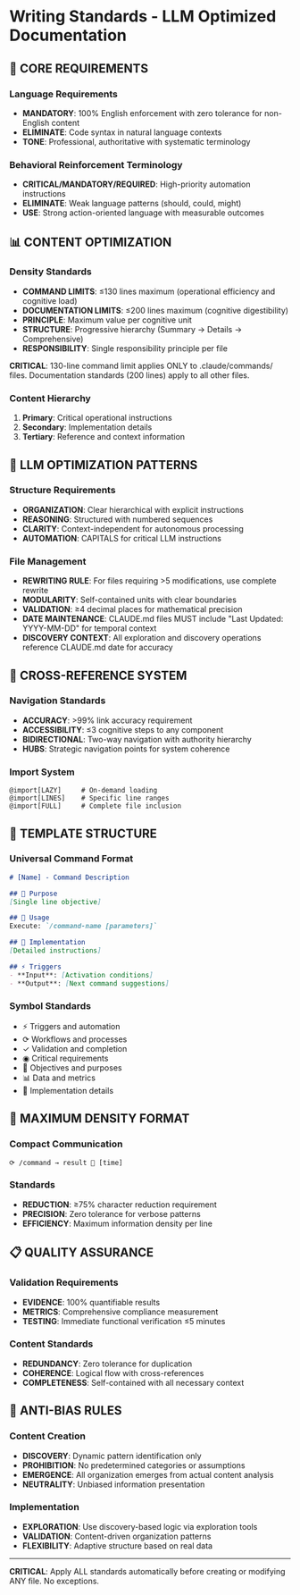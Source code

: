 # Writing Standards - LLM Optimized Documentation

## 🎯 CORE REQUIREMENTS

### Language Requirements
- **MANDATORY**: 100% English enforcement with zero tolerance for non-English content
- **ELIMINATE**: Code syntax in natural language contexts
- **TONE**: Professional, authoritative with systematic terminology

### Behavioral Reinforcement Terminology
- **CRITICAL/MANDATORY/REQUIRED**: High-priority automation instructions
- **ELIMINATE**: Weak language patterns (should, could, might)
- **USE**: Strong action-oriented language with measurable outcomes

## 📊 CONTENT OPTIMIZATION

### Density Standards
- **COMMAND LIMITS**: ≤130 lines maximum (operational efficiency and cognitive load)
- **DOCUMENTATION LIMITS**: ≤200 lines maximum (cognitive digestibility)
- **PRINCIPLE**: Maximum value per cognitive unit
- **STRUCTURE**: Progressive hierarchy (Summary → Details → Comprehensive)
- **RESPONSIBILITY**: Single responsibility principle per file

**CRITICAL**: 130-line command limit applies ONLY to .claude/commands/ files. Documentation standards (200 lines) apply to all other files.

### Content Hierarchy
1. **Primary**: Critical operational instructions
2. **Secondary**: Implementation details
3. **Tertiary**: Reference and context information

## 🔧 LLM OPTIMIZATION PATTERNS

### Structure Requirements
- **ORGANIZATION**: Clear hierarchical with explicit instructions
- **REASONING**: Structured with numbered sequences
- **CLARITY**: Context-independent for autonomous processing
- **AUTOMATION**: CAPITALS for critical LLM instructions

### File Management
- **REWRITING RULE**: For files requiring >5 modifications, use complete rewrite
- **MODULARITY**: Self-contained units with clear boundaries
- **VALIDATION**: ≥4 decimal places for mathematical precision
- **DATE MAINTENANCE**: CLAUDE.md files MUST include "Last Updated: YYYY-MM-DD" for temporal context
- **DISCOVERY CONTEXT**: All exploration and discovery operations reference CLAUDE.md date for accuracy

## 🔗 CROSS-REFERENCE SYSTEM

### Navigation Standards
- **ACCURACY**: >99% link accuracy requirement
- **ACCESSIBILITY**: ≤3 cognitive steps to any component
- **BIDIRECTIONAL**: Two-way navigation with authority hierarchy
- **HUBS**: Strategic navigation points for system coherence

### Import System
```
@import[LAZY]     # On-demand loading
@import[LINES]    # Specific line ranges
@import[FULL]     # Complete file inclusion
```

## 📝 TEMPLATE STRUCTURE

### Universal Command Format
```markdown
# [Name] - Command Description

## 🎯 Purpose
[Single line objective]

## 🚀 Usage
Execute: `/command-name [parameters]`

## 🔧 Implementation
[Detailed instructions]

## ⚡ Triggers
- **Input**: [Activation conditions]
- **Output**: [Next command suggestions]
```

### Symbol Standards
- ⚡ Triggers and automation
- ⟳ Workflows and processes
- ✓ Validation and completion
- ◉ Critical requirements
- 🎯 Objectives and purposes
- 📊 Data and metrics
- 🔧 Implementation details

## 🎯 MAXIMUM DENSITY FORMAT

### Compact Communication
```
⟳ /command → result 🎯 [time]
```

### Standards
- **REDUCTION**: ≥75% character reduction requirement
- **PRECISION**: Zero tolerance for verbose patterns
- **EFFICIENCY**: Maximum information density per line

## 📋 QUALITY ASSURANCE

### Validation Requirements
- **EVIDENCE**: 100% quantifiable results
- **METRICS**: Comprehensive compliance measurement
- **TESTING**: Immediate functional verification ≤5 minutes

### Content Standards
- **REDUNDANCY**: Zero tolerance for duplication
- **COHERENCE**: Logical flow with cross-references
- **COMPLETENESS**: Self-contained with all necessary context

## 🚫 ANTI-BIAS RULES

### Content Creation
- **DISCOVERY**: Dynamic pattern identification only
- **PROHIBITION**: No predetermined categories or assumptions
- **EMERGENCE**: All organization emerges from actual content analysis
- **NEUTRALITY**: Unbiased information presentation

### Implementation
- **EXPLORATION**: Use discovery-based logic via exploration tools
- **VALIDATION**: Content-driven organization patterns
- **FLEXIBILITY**: Adaptive structure based on real data

---

**CRITICAL**: Apply ALL standards automatically before creating or modifying ANY file. No exceptions.